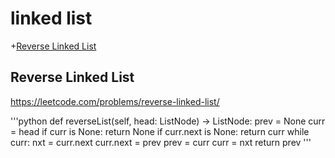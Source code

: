 # linked list
+[Reverse Linked List](#reverse-linked-list)


## Reverse Linked List
https://leetcode.com/problems/reverse-linked-list/

'''python
def reverseList(self, head: ListNode) -> ListNode:
        prev = None
        curr = head
        if curr is None:
            return None
        if curr.next is None:
            return curr
        while curr:
            nxt = curr.next
            curr.next = prev
            prev = curr
            curr = nxt
        return prev
'''

